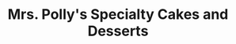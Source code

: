 ---
title: "Mrs. Polly's Specialty Cakes and Desserts"
url: /paranaque/mrs-pollys-specialty-cakes-and-desserts/
shop: Bäckerei
---